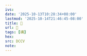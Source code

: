```yaml
---
ivs:
date: '2025-10-13T10:28:34+08:00'
lastmod: '2025-10-14T21:46:45-08:00'
title: 􄤆
url: 􄤆
tags: [䃓]
hex: 
src: DCCV
note:
---
```

